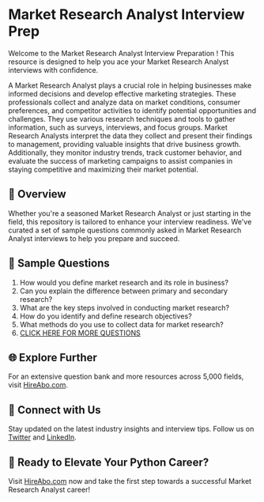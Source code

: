 # Market Research Analyst Interview Prep

Welcome to the Market Research Analyst Interview Preparation ! This resource is designed to help you ace your Market Research Analyst interviews with confidence.

A Market Research Analyst plays a crucial role in helping businesses make informed decisions and develop effective marketing strategies. These professionals collect and analyze data on market conditions, consumer preferences, and competitor activities to identify potential opportunities and challenges. They use various research techniques and tools to gather information, such as surveys, interviews, and focus groups. Market Research Analysts interpret the data they collect and present their findings to management, providing valuable insights that drive business growth. Additionally, they monitor industry trends, track customer behavior, and evaluate the success of marketing campaigns to assist companies in staying competitive and maximizing their market potential.

## 🚀 Overview

Whether you're a seasoned Market Research Analyst or just starting in the field, this repository is tailored to enhance your interview readiness. We've curated a set of sample questions commonly asked in Market Research Analyst interviews to help you prepare and succeed.

## 📝 Sample Questions

1. How would you define market research and its role in business?
2. Can you explain the difference between primary and secondary research?
3. What are the key steps involved in conducting market research?
4. How do you identify and define research objectives?
5. What methods do you use to collect data for market research?
6. [CLICK HERE FOR MORE QUESTIONS](https://hireabo.com/job/1_0_13/Market%20Research%20Analyst)

## 🌐 Explore Further

For an extensive question bank and more resources across 5,000 fields, visit [HireAbo.com](https://www.hireabo.com).

## 📱 Connect with Us

Stay updated on the latest industry insights and interview tips. Follow us on [Twitter](https://twitter.com/hireabo) and [LinkedIn](https://www.linkedin.com/in/hire-abo-3609972a8/).

## 🚀 Ready to Elevate Your Python Career?

Visit [HireAbo.com](https://www.hireabo.com) now and take the first step towards a successful Market Research Analyst career!